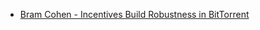 - [Bram Cohen - Incentives Build Robustness in BitTorrent](https://www.bittorrent.org/bittorrentecon.pdf)

